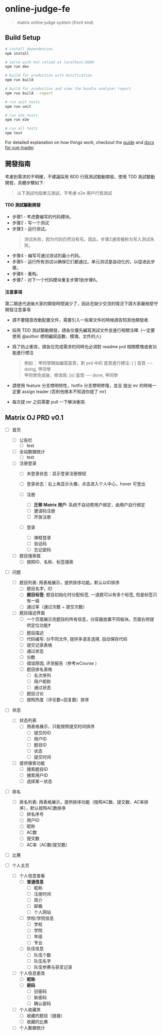 # online-judge-fe

> matrix online judge system (front end)

## Build Setup

``` bash
# install dependencies
npm install

# serve with hot reload at localhost:8080
npm run dev

# build for production with minification
npm run build

# build for production and view the bundle analyzer report
npm run build --report

# run unit tests
npm run unit

# run e2e tests
npm run e2e

# run all tests
npm test
```

For detailed explanation on how things work, checkout the [guide](http://vuejs-templates.github.io/webpack/) and [docs for vue-loader](http://vuejs.github.io/vue-loader).

## 開發指南

考慮到需求的不明確，不建議採用 BDD 行爲測試驅動開發，使用 TDD 測試驅動開發，具體步驟如下:
> 以下測試均指單元測試，不考慮 e2e 用戶行爲測試

#### TDD 測試驅動開發

- 步骤1 - 考虑要编写的代码模块。
- 步骤2 - 写一个测试
- 步骤3 - 运行测试。
  > 测试失败，因为代码仍然没有写。因此，步骤2通常被称为写入测试失败。
- 步骤4 - 编写可通过测试的最小代码。
- 步骤5 - 运行所有测试以确保它们都通过。单元测试是自动化的，以促进此步骤。
- 步骤6 - 重构。
- 步骤7 - 对下一个代码模块重复步骤1到步骤6。

#### 注意事項

第二期迭代過後大家的開發時間減少了，因此在缺少交流的情況下請大家嚴格堅守開發注意事項

- 請不要隨意改動配置文件，需要引入一些庫文件的時候請告知其他開發者.
- 採用 TDD 測試驅動開發，請各位優先編寫測試文件並進行相關注釋. (一定要使用 @author 標明編寫函數、模塊、文件的人)
- 爲了防止衝突，請各位完成需求的同時也必須對 readme prd 相關模塊或者功能進行標注 

  > 例如： 甲同學開始編寫首頁，對 prd 中的 首頁進行標注: [ ] 首頁 --- doing, 甲同學  
  >       甲同學完成後，修改爲: [x] 首頁 --- done, 甲同學  

- 請使用 feature 分支標明特性，hotfix 分支標明修復，並且 提出 mr 的時候一定要 assign leader (否則他根本不知道你提了 mr)
- 每次提 mr 之前需要 pull 一下解決衝突.

## Matrix OJ PRD v0.1

- [ ] 首页
  - [ ] 公告栏  
    - [ ] test  
  - [ ] 全站数据统计 
    - [ ] test
  - [ ] 注册登录
    - [ ] 未登录状态：显示登录注册按钮
    - [ ] 登录状态：右上角显示头像，点击进入个人中心，hover 可登出

    - [ ] 注册
      - [ ] **迁移 Matrix 用户**: 系统不自动帮用户绑定，由用户自行绑定
      - [ ] 邀请码注册
      - [ ] 开放注册
    - [ ] 登录
      - [ ] 弹框登录
      - [ ] 验证码
      - [ ] 忘记密码
  - [ ] 题目搜索框
      - [ ] 按照ID、名称、标签搜索

- [ ] 问题
  - [ ] 题目列表: 用表格展示，提供排序功能。默认以ID排序
    - [ ] 题目名字，ID
    - [ ] **题目标签**: 题目初始化时分配标签, 一道题可以有多个标签, 但是标签只有一级
    - [ ] 通过率（通过次数 ÷ 提交次数）

  - [ ] 题目描述界面
    - [ ] 一个页面展示完题目的所有信息，分容器放置不同板块。页面右侧提供定位功能❓
    - [ ] 题目描述
    - [ ] 代码编写: 分不同文件, 提供多语言选择, 自动保存代码
    - [ ] 提交记录表格
    - [ ] 通过状态
    - [ ] 分数
    - [ ] 错误原因, 评测报告（参考wCourse ）
    - [ ] 题目排名表格
      - [ ] 名次序列
      - [ ] 用户昵称
      - [ ] 通过状态
    - [ ] 题目讨论
    - [ ] 按照热度（评论数+回复数）排序

- [ ] 状态
  - [ ] 状态列表
    - [ ] 用表格展示，只能按照提交时间排序
      - [ ] 提交的ID
      - [ ] 用户ID
      - [ ] 题目ID
      - [ ] 状态
      - [ ] 提交时间
  - [ ] 提供搜索功能
    - [ ] 搜索题目ID
    - [ ] 搜索用户ID
    - [ ] 选择某一状态

- [ ] 排名
  - [ ] 排名列表: 用表格展示，提供排序功能（按照AC数、提交数、AC率排序），默认按照AC数排序
    - [ ] 排名序号
    - [ ] 用户ID
    - [ ] 昵称
    - [ ] AC数
    - [ ] 提交数
    - [ ] AC率（AC数/提交数）

- [ ] 比赛

- [ ] 个人主页
  - [ ] 个人信息查看
    - [ ] **普通信息**
      - [ ] 昵称
      - [ ] 注册时间
      - [ ] 简介
      - [ ] 邮箱
      - [ ] 个人网站
    - [ ] 学校/学院信息
      - [ ] 学校
      - [ ] 学院
      - [ ] 年级
      - [ ] 专业
    - [ ] 队伍信息
      - [ ] 队伍个数
      - [ ] 队伍名字
      - [ ] 队伍参赛与获奖记录
  - [ ] 个人信息更改
    - [ ] **昵称**
    - [ ] **密码**
      - [ ] 旧密码
      - [ ] 新密码
      - [ ] 确认密码
  - [ ] 个人收藏夹
    - [ ] 收藏的题目（链接）
    - [ ] 收藏的比赛
  - [ ] 个人数据统计
